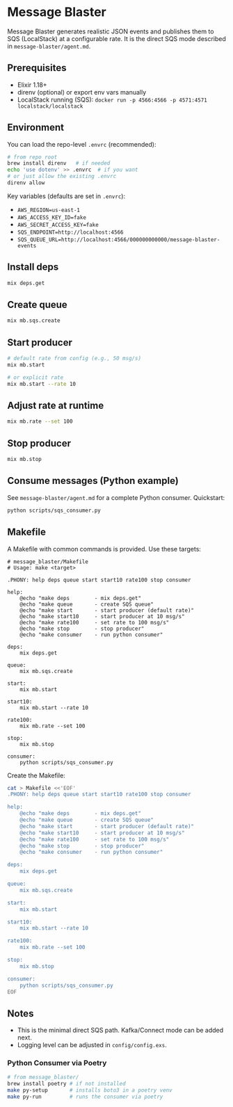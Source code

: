 # Message Blaster

Message Blaster generates realistic JSON events and publishes them to SQS (LocalStack) at a configurable rate. It is the direct SQS mode described in `message-blaster/agent.md`.

## Prerequisites
- Elixir 1.18+
- direnv (optional) or export env vars manually
- LocalStack running (SQS): `docker run -p 4566:4566 -p 4571:4571 localstack/localstack`

## Environment
You can load the repo-level `.envrc` (recommended):
```bash
# from repo root
brew install direnv   # if needed
echo 'use dotenv' >> .envrc  # if you want
# or just allow the existing .envrc
direnv allow
```
Key variables (defaults are set in `.envrc`):
- `AWS_REGION=us-east-1`
- `AWS_ACCESS_KEY_ID=fake`
- `AWS_SECRET_ACCESS_KEY=fake`
- `SQS_ENDPOINT=http://localhost:4566`
- `SQS_QUEUE_URL=http://localhost:4566/000000000000/message-blaster-events`

## Install deps
```bash
mix deps.get
```

## Create queue
```bash
mix mb.sqs.create
```

## Start producer
```bash
# default rate from config (e.g., 50 msg/s)
mix mb.start

# or explicit rate
mix mb.start --rate 10
```

## Adjust rate at runtime
```bash
mix mb.rate --set 100
```

## Stop producer
```bash
mix mb.stop
```

## Consume messages (Python example)
See `message-blaster/agent.md` for a complete Python consumer. Quickstart:
```bash
python scripts/sqs_consumer.py
```

## Makefile
A Makefile with common commands is provided. Use these targets:
```make
# message_blaster/Makefile
# Usage: make <target>

.PHONY: help deps queue start start10 rate100 stop consumer

help:
	@echo "make deps        - mix deps.get"
	@echo "make queue       - create SQS queue"
	@echo "make start       - start producer (default rate)"
	@echo "make start10     - start producer at 10 msg/s"
	@echo "make rate100     - set rate to 100 msg/s"
	@echo "make stop        - stop producer"
	@echo "make consumer    - run python consumer"

deps:
	mix deps.get

queue:
	mix mb.sqs.create

start:
	mix mb.start

start10:
	mix mb.start --rate 10

rate100:
	mix mb.rate --set 100

stop:
	mix mb.stop

consumer:
	python scripts/sqs_consumer.py
```

Create the Makefile:
```bash
cat > Makefile <<'EOF'
.PHONY: help deps queue start start10 rate100 stop consumer

help:
	@echo "make deps        - mix deps.get"
	@echo "make queue       - create SQS queue"
	@echo "make start       - start producer (default rate)"
	@echo "make start10     - start producer at 10 msg/s"
	@echo "make rate100     - set rate to 100 msg/s"
	@echo "make stop        - stop producer"
	@echo "make consumer    - run python consumer"

deps:
	mix deps.get

queue:
	mix mb.sqs.create

start:
	mix mb.start

start10:
	mix mb.start --rate 10

rate100:
	mix mb.rate --set 100

stop:
	mix mb.stop

consumer:
	python scripts/sqs_consumer.py
EOF
```

## Notes
- This is the minimal direct SQS path. Kafka/Connect mode can be added next.
- Logging level can be adjusted in `config/config.exs`.


### Python Consumer via Poetry
```bash
# from message_blaster/
brew install poetry # if not installed
make py-setup       # installs boto3 in a poetry venv
make py-run         # runs the consumer via poetry
```
